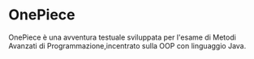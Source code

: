 # OnePiece
OnePiece è una avventura testuale sviluppata per l'esame di Metodi Avanzati di Programmazione,incentrato sulla OOP con linguaggio Java.
